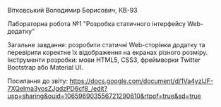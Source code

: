 
Вітковський Володимир Борисович, КВ-93

Лабораторна робота №1 "Розробка статичного інтерфейсу Web-додатку"

Загальне завдання: розробити статичні Web-сторінки додатку та перевірити коректне їх відображення на екранах різного розміру. Інструменти розробки: мови HTML5, CSS3, фреймворки Twitter Bootstrap або Material UI.

Посилання до звіту: https://docs.google.com/document/d/1Va4yzlJF-7XQeIma3yosZJgdzPD6cf8_/edit?usp=sharing&ouid=106596903556721290610&rtpof=true&sd=true